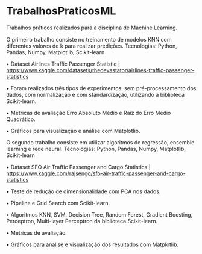 # TrabalhosPraticosML
Trabalhos práticos realizados para a disciplina de Machine Learning.

O primeiro trabalho consiste no treinamento de modelos KNN com diferentes valores de k para realizar predições.
Tecnologias: Python, Pandas, Numpy, Matplotlib, Scikit-learn 

•	Dataset Airlines Traffic Passenger Statistic | https://www.kaggle.com/datasets/thedevastator/airlines-traffic-passenger-statistics

•	Foram realizados três tipos de experimentos: sem pré-processamento dos dados, com normalização e com standardização, utilizando a biblioteca Scikit-learn.

•	Métricas de avaliação Erro Absoluto Médio e Raiz do Erro Médio Quadrático.

•	Gráficos para visualização e análise com Matplotlib.

O segundo trabalho consiste em utilizar algoritmos de regressão, ensemble learning e rede neural.
Tecnologias: Python, Pandas, Numpy, Matplotlib, Scikit-learn

•	Dataset SFO Air Traffic Passenger and Cargo Statistics | https://www.kaggle.com/rajsengo/sfo-air-traffic-passenger-and-cargo-statistics

•	Teste de redução de dimensionalidade com PCA nos dados.

•	Pipeline e Grid Search com Scikit-learn.

•	Algoritmos KNN, SVM, Decision Tree, Random Forest, Gradient Boosting, Perceptron, Multi-layer Perceptron da biblioteca Scikit-learn.

•	Métricas de avaliação.	

•	Gráficos para análise e visualização dos resultados com Matplotlib.	


